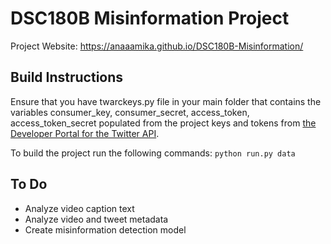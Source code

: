 # DSC180B Misinformation Project
Project Website: https://anaaamika.github.io/DSC180B-Misinformation/

## Build Instructions
Ensure that you have twarckeys.py file in your main folder that contains the variables consumer_key, consumer_secret, access_token, access_token_secret populated from the project keys and tokens from [the Developer Portal for the Twitter API](https://developer.twitter.com/en/portal/dashboard). 

To build the project run the following commands: 
`python run.py data`

## To Do
* Analyze video caption text
* Analyze video and tweet metadata
* Create misinformation detection model
